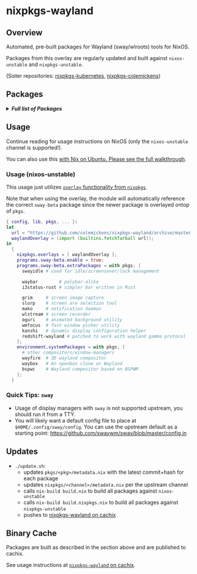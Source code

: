 # nixpkgs-wayland

## Overview

Automated, pre-built packages for Wayland (sway/wlroots) tools for NixOS.

Packages from this overlay are regularly updated and built against `nixos-unstable` and `nixpkgs-unstable`.

(Sister repositories: [nixpkgs-kubernetes](https://github.com/colemickens/nixpkgs-kubernetes), [nixpkgs-colemickens](https://github.com/colemickens/nixpkgs-colemickens))

## Packages

<details><summary><em><b>Full list of Packages</b></em></summary>

<!--pkgs-->
| Attribute Name | Last Upstream Commit Time |
| -------------- | ------------------------- |
| nixpkgs/nixos-unstable | [2019-01-20 09:32](https://github.com/nixos/nixpkgs-channels/commits/bc41317e24317b0f506287f2d5bab00140b9b50e) |
| nixpkgs/nixpkgs-unstable | [2019-01-22 15:52](https://github.com/nixos/nixpkgs-channels/commits/1b3affcbaa8e31af0bfe1be280f91ac3e384d96f) |
| pkgs/wlroots | [2019-01-22 13:58](https://github.com/swaywm/wlroots/commits/c41d01306de59235256d96902cced49a8eef15e9) |
| pkgs/sway-beta | [2019-01-22 11:10](https://github.com/swaywm/sway/commits/9e6c6ce332a1d2b9e0387298e99bba824e0103a1) |
| pkgs/swayidle | [2019-01-19 08:30](https://github.com/swaywm/swayidle/commits/72d15f8139705c1251aef7a7f7c64b8e527df206) |
| pkgs/swaylock | [2019-01-22 06:11](https://github.com/swaywm/swaylock/commits/f0353900aed11f72f2f100cca1fcb60d34fc1c06) |
| pkgs/slurp | [2019-01-09 15:24](https://github.com/emersion/slurp/commits/d9f3d741dc3de8c24198f41befc297e43054a523) |
| pkgs/grim | [2019-01-11 14:45](https://github.com/emersion/grim/commits/b22b8a5ac3984c9b7d4ae5ba7ca112d3fd98b7a1) |
| pkgs/mako | [2019-01-20 23:01](https://github.com/emersion/mako/commits/b30c786bdf8b90807e45ec0f52b292ee147ae1ff) |
| pkgs/kanshi | [2019-01-09 09:05](https://github.com/emersion/kanshi/commits/c97715789db78a88970f6a4c86ecd9e59f156956) |
| pkgs/wlstream | [2018-07-15 14:10](https://github.com/atomnuker/wlstream/commits/182076a94562b128c3a97ecc53cc68905ea86838) |
| pkgs/oguri | [2019-01-19 14:57](https://github.com/vilhalmer/oguri/commits/88996939e8fb55c0a8d34596604660c87c585462) |
| pkgs/waybar | [2019-01-14 00:05](https://github.com/Alexays/waybar/commits/aedf133b168ae780cb8688ef3e85abd143d79f3c) |
| pkgs/wayfire | [2019-01-20 09:56](https://github.com/WayfireWM/wayfire/commits/f351b0766d27c3eb6b2b68f615bf7b6a1c193d2c) |
| pkgs/wf-config | [2018-12-17 00:04](https://github.com/WayfireWM/wf-config/commits/6d3426e216ac62ffa035035f9c1bea074e184018) |
| pkgs/redshift-wayland | [2018-11-07 12:03](https://github.com/minus7/redshift/commits/420d0d534c9f03abc4d634a7d3d7629caf29b4b6) |
| pkgs/bspwc | [2018-12-29 15:21](https://github.com/Bl4ckb0ne/bspwc/commits/e72ff641bd30d3db153d879cea1cffd149931546) |
| pkgs/waybox | [2018-11-27 06:44](https://github.com/wizbright/waybox/commits/482d0a92f5530a5cbab8b0b913b653d4503015c4) |
| pkgs/wl-clipboard | [2019-01-22 06:11](https://github.com/bugaevc/wl-clipboard/commits/580043e42534b550a4846d56f14a973e78da57c3) |
| pkgs/wmfocus | [2019-01-21 13:08](https://github.com/svenstaro/wmfocus/commits/69da8166d0cba19343d120e934c5088b8f8d0d43) |
| pkgs/i3status-rust | [2018-12-24 09:01](https://github.com/greshake/i3status-rust/commits/31a595ee2b7ca84c3205560d96ec7bcf8ce02d0b) |
<!--pkgs-->

</details>

## Usage

Continue reading for usage instructions on NixOS (only the `nixos-unstable` channel is supported!).

You can also use this [with Nix on Ubuntu. Please see the full walkthrough](docs/sway-on-ubuntu/).

### Usage (nixos-unstable)

This usage just utilizes [`overlay` functionality from `nixpkgs`]().

Note that when using the overlay, the module will automatically reference the correct
`sway-beta` package since the newer package is overlayed ontop of `pkgs`.

```nix
{ config, lib, pkgs, ... }:
let
  url = "https://github.com/colemickens/nixpkgs-wayland/archive/master.tar.gz";
  waylandOverlay = (import (builtins.fetchTarball url));
in
  {
    nixpkgs.overlays = [ waylandOverlay ];
    programs.sway-beta.enable = true;
    programs.sway-beta.extraPackages = with pkgs; [
      swayidle # used for idle/screensaver/lock management

      waybar        # polybar-alike
      i3status-rust # simpler bar written in Rust

      grim     # screen image capture
      slurp    # screen are selection tool
      mako     # notification daemon
      wlstream # screen recorder
      oguri    # animated background utility
      wmfocus  # fast window picker utility
      kanshi   # dynamic display configuration helper
      redshift-wayland # patched to work with wayland gamma protocol
    ];
    environment.systemPackages = with pkgs; [
      # other compositors/window-managers
      wayfire  # 3D wayland compositor
      waybox   # An openbox clone on Wayland
      bspwc    # Wayland compositor based on BSPWM
    ];
  }
```

### Quick Tips: `sway`

* Usage of display managers with `sway` is not supported upstream, you should run it from a TTY.
* You will likely want a default config file to place at `$HOME/.config/sway/config`. You can use the upstream default as a starting point: https://github.com/swaywm/sway/blob/master/config.in

## Updates

* `./update.sh`:
  * updates `pkgs/<pkg>/metadata.nix` with the latest commit+hash for each package
  * updates `nixpkgs/<channel>/metadata.nix` per the upstream channel
  * calls `nix-build build.nix` to build all packages against `nixos-unstable`
  * calls `nix-build build.nixpkgs.nix` to build all packages against `nixpkgs-unstable`
  * pushes to [nixpkgs-wayland on cachix](https://nixpkgs-wayland.cachix.org)

## Binary Cache

Packages are built as described in the section above and are published to cachix.

See usage instructions at [`nixpkgs-wayland` on cachix](https://nixpkgs-wayland.cachix.org).

